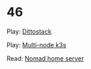 # 46

Play: [Dittostack](https://sites.fastspring.com/dittostack/product/dittostack)

Play: [Multi-node k3s](https://k3s.io/)

Read: [Nomad home server](https://mrkaran.dev/posts/home-server-nomad/)

